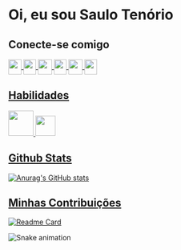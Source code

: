 # Oi, eu sou Saulo Tenório

## Conecte-se comigo
<a href="https://www.linkedin.com/in/saulo-tenorio-048147317/"><img align="center" height="30" width="26" src="https://cdn.jsdelivr.net/gh/devicons/devicon@latest/icons/linkedin/linkedin-original.svg">
<a href="https://x.com/SauloTenor99212"><img align="center" height="30" width="25" src="https://cdn.jsdelivr.net/gh/devicons/devicon@latest/icons/twitter/twitter-original.svg?target=">
<a href="https://www.dio.me/users/saulostenorio"><img align="center" height="30" width="28" src="https://hermes.digitalinnovation.one/assets/diome/logo-minimized.png">
<a href = "mailto: saulostenorio@gmail.com"><img align="center" height="30" width="25" src="https://cdn.jsdelivr.net/gh/devicons/devicon@latest/icons/google/google-original.svg">
<a href="https://discord.com/channels/@saulo6429"><img align="center" height="30" width="28" src="https://www.svgrepo.com/show/353655/discord-icon.svg">
<a href ="https://wa.me/55+11932256145"><img align="center" height="30" width="25" src="https://www.svgrepo.com/show/28155/whatsapp.svg">

## Habilidades
<img width="50" src="https://cdn.jsdelivr.net/gh/devicons/devicon@latest/icons/git/git-original-wordmark.svg">
<img width="40" src="https://cdn.jsdelivr.net/gh/devicons/devicon@latest/icons/github/github-original-wordmark.svg">
                  

## Github Stats
![Anurag's GitHub stats](https://github-readme-stats.vercel.app/api?username=TenorioSaulo&theme=gotham&show_icons=true)


## Minhas Contribuições 
[![Readme Card](https://github-readme-stats.vercel.app/api/pin/?username=TenorioSaulo&theme=gotham&repo=dio-lab-open-source)](https://github.com/TenorioSaulo/github-readme-stats)

![Snake animation](https://github.com/TenorioSaulo/TenorioSaulo/blob/output/github-contribution-grid-snake.svg)